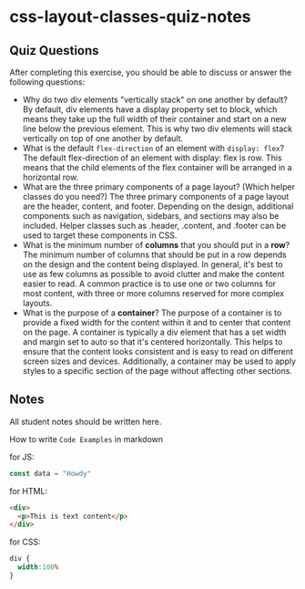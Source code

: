 # css-layout-classes-quiz-notes

## Quiz Questions

After completing this exercise, you should be able to discuss or answer the following questions:

- Why do two div elements "vertically stack" on one another by default?
By default, div elements have a display property set to block, which means they take up the full width of their container and start on a new line below the previous element. This is why two div elements will stack vertically on top of one another by default.
- What is the default `flex-direction` of an element with `display: flex`?
The default flex-direction of an element with display: flex is row. This means that the child elements of the flex container will be arranged in a horizontal row.
- What are the three primary components of a page layout? (Which helper classes do you need?)
The three primary components of a page layout are the header, content, and footer. Depending on the design, additional components such as navigation, sidebars, and sections may also be included. Helper classes such as .header, .content, and .footer can be used to target these components in CSS.
- What is the minimum number of **columns** that you should put in a **row**?
The minimum number of columns that should be put in a row depends on the design and the content being displayed. In general, it's best to use as few columns as possible to avoid clutter and make the content easier to read. A common practice is to use one or two columns for most content, with three or more columns reserved for more complex layouts.
- What is the purpose of a **container**?
The purpose of a container is to provide a fixed width for the content within it and to center that content on the page. A container is typically a div element that has a set width and margin set to auto so that it's centered horizontally. This helps to ensure that the content looks consistent and is easy to read on different screen sizes and devices. Additionally, a container may be used to apply styles to a specific section of the page without affecting other sections.

## Notes

All student notes should be written here.


How to write `Code Examples` in markdown

for JS:
```javascript
const data = "Howdy"
```

for HTML:
```html
<div>
  <p>This is text content</p>
</div>
```

for CSS:
```css
div {
  width:100%
}
```
